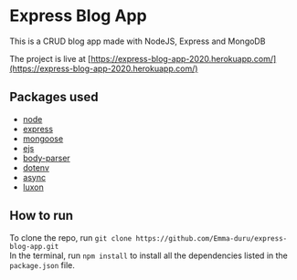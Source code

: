 # Express Blog App

This is a CRUD blog app made with NodeJS, Express and MongoDB

The project is live at [https://express-blog-app-2020.herokuapp.com/](https://express-blog-app-2020.herokuapp.com/)

## Packages used

* [node](https://nodejs.org)
* [express](https://expressjs.com)
* [mongoose](https://mongoosejs.com)
* [ejs](https://ejs.co)
* [body-parser](https://www.npmjs.com/package/body-parser)
* [dotenv](https://www.npmjs.com/package/dotenv)
* [async](https://www.npmjs.com/package/async)
* [luxon](https://www.npmjs.com/package/luxon)

## How to run

To clone the repo, run `git clone https://github.com/Emma-duru/express-blog-app.git`  
In the terminal, run `npm install` to install all the dependencies listed in the `package.json` file.
